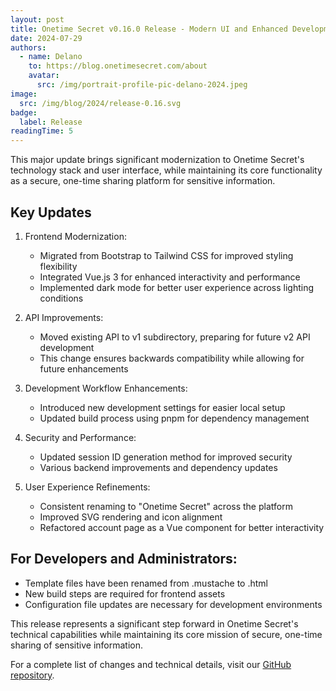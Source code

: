```yaml
---
layout: post
title: Onetime Secret v0.16.0 Release - Modern UI and Enhanced Development
date: 2024-07-29
authors:
  - name: Delano
    to: https://blog.onetimesecret.com/about
    avatar:
      src: /img/portrait-profile-pic-delano-2024.jpeg
image:
  src: /img/blog/2024/release-0.16.svg
badge:
  label: Release
readingTime: 5
---
```



This major update brings significant modernization to Onetime Secret's technology stack and user interface, while maintaining its core functionality as a secure, one-time sharing platform for sensitive information.

## Key Updates

1. Frontend Modernization:
   - Migrated from Bootstrap to Tailwind CSS for improved styling flexibility
   - Integrated Vue.js 3 for enhanced interactivity and performance
   - Implemented dark mode for better user experience across lighting conditions

2. API Improvements:
   - Moved existing API to v1 subdirectory, preparing for future v2 API development
   - This change ensures backwards compatibility while allowing for future enhancements

3. Development Workflow Enhancements:
   - Introduced new development settings for easier local setup
   - Updated build process using pnpm for dependency management

4. Security and Performance:
   - Updated session ID generation method for improved security
   - Various backend improvements and dependency updates

5. User Experience Refinements:
   - Consistent renaming to "Onetime Secret" across the platform
   - Improved SVG rendering and icon alignment
   - Refactored account page as a Vue component for better interactivity

## For Developers and Administrators:

- Template files have been renamed from .mustache to .html
- New build steps are required for frontend assets
- Configuration file updates are necessary for development environments

This release represents a significant step forward in Onetime Secret's technical capabilities while maintaining its core mission of secure, one-time sharing of sensitive information.

For a complete list of changes and technical details, visit our [GitHub repository](https://github.com/onetimesecret/onetimesecret/releases/tag/v0.16.0).
